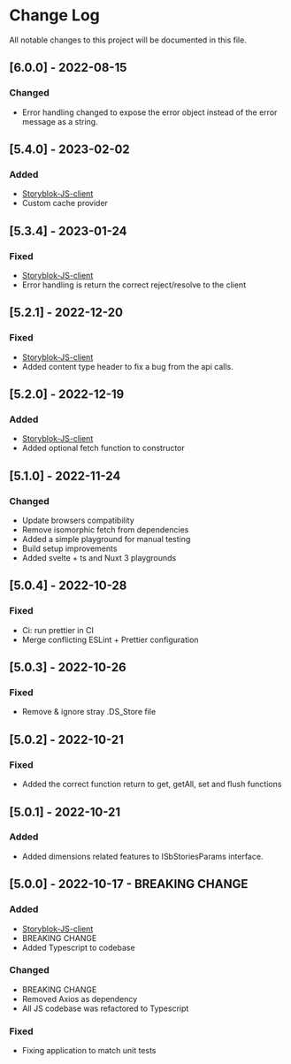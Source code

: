 # Change Log

All notable changes to this project will be documented in this file.

## [6.0.0] - 2022-08-15

### Changed

- Error handling changed to expose the error object instead of the error message as a string.

## [5.4.0] - 2023-02-02

### Added

- [Storyblok-JS-client](https://github.com/storyblok/storyblok-js-client/releases/tag/v5.4.0)
- Custom cache provider

## [5.3.4] - 2023-01-24

### Fixed

- [Storyblok-JS-client](https://github.com/storyblok/storyblok-js-client/releases/tag/v5.3.4)
- Error handling is return the correct reject/resolve to the client

## [5.2.1] - 2022-12-20

### Fixed

- [Storyblok-JS-client](https://github.com/storyblok/storyblok-js-client/releases/tag/v5.2.1)
- Added content type header to fix a bug from the api calls.

## [5.2.0] - 2022-12-19

### Added

- [Storyblok-JS-client](https://github.com/storyblok/storyblok-js-client/releases/tag/v5.2.0)
- Added optional fetch function to constructor

## [5.1.0] - 2022-11-24

### Changed

- Update browsers compatibility
- Remove isomorphic fetch from dependencies
- Added a simple playground for manual testing
- Build setup improvements
- Added svelte + ts and Nuxt 3 playgrounds

## [5.0.4] - 2022-10-28

### Fixed

- Ci: run prettier in CI
- Merge conflicting ESLint + Prettier configuration

## [5.0.3] - 2022-10-26

### Fixed

- Remove & ignore stray .DS_Store file

## [5.0.2] - 2022-10-21

### Fixed

- Added the correct function return to get, getAll, set and flush functions

## [5.0.1] - 2022-10-21

### Added

- Added dimensions related features to ISbStoriesParams interface.

## [5.0.0] - 2022-10-17 - BREAKING CHANGE

### Added

- [Storyblok-JS-client](https://github.com/storyblok/storyblok-js-client/compare/v4.5.6...v5.0.0)
- BREAKING CHANGE
- Added Typescript to codebase

### Changed

- BREAKING CHANGE
- Removed Axios as dependency
- All JS codebase was refactored to Typescript

### Fixed

- Fixing application to match unit tests
